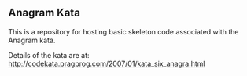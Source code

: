 Anagram Kata
------------

This is a repository for hosting basic skeleton code associated with the Anagram kata.

Details of the kata are at: http://codekata.pragprog.com/2007/01/kata_six_anagra.html


